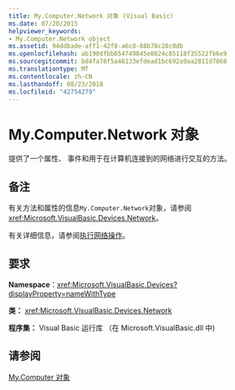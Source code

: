 ```yaml
---
title: My.Computer.Network 对象 (Visual Basic)
ms.date: 07/20/2015
helpviewer_keywords:
- My.Computer.Network object
ms.assetid: 94ddbade-aff1-42f8-a6c8-88b78c28c0db
ms.openlocfilehash: ab190dfbb654749845e0824c85118f35522fb6e9
ms.sourcegitcommit: bd4fa78f5a46133efdead1bc692a9aa2811d7868
ms.translationtype: MT
ms.contentlocale: zh-CN
ms.lasthandoff: 08/23/2018
ms.locfileid: "42754279"
---
```

# <a name="mycomputernetwork-object"></a>My.Computer.Network 对象
提供了一个属性、 事件和用于在计算机连接到的网络进行交互的方法。  
  
## <a name="remarks"></a>备注  
 有关方法和属性的信息`My.Computer.Network`对象，请参阅<xref:Microsoft.VisualBasic.Devices.Network>。  
  
 有关详细信息，请参阅[执行网络操作](../../../visual-basic/developing-apps/programming/computer-resources/performing-network-operations.md)。  
  
## <a name="requirements"></a>要求  
 **Namespace**：<xref:Microsoft.VisualBasic.Devices?displayProperty=nameWithType>  
  
 **类：** <xref:Microsoft.VisualBasic.Devices.Network>  
  
 **程序集：** Visual Basic 运行库 （在 Microsoft.VisualBasic.dll 中)  
  
## <a name="see-also"></a>请参阅  
 [My.Computer 对象](../../../visual-basic/language-reference/objects/my-computer-object.md)
